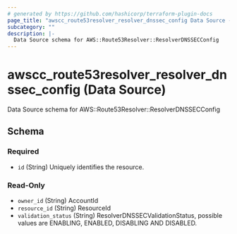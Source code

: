 ```yaml
---
# generated by https://github.com/hashicorp/terraform-plugin-docs
page_title: "awscc_route53resolver_resolver_dnssec_config Data Source - terraform-provider-awscc"
subcategory: ""
description: |-
  Data Source schema for AWS::Route53Resolver::ResolverDNSSECConfig
---
```


# awscc_route53resolver_resolver_dnssec_config (Data Source)

Data Source schema for AWS::Route53Resolver::ResolverDNSSECConfig



<!-- schema generated by tfplugindocs -->
## Schema

### Required

- `id` (String) Uniquely identifies the resource.

### Read-Only

- `owner_id` (String) AccountId
- `resource_id` (String) ResourceId
- `validation_status` (String) ResolverDNSSECValidationStatus, possible values are ENABLING, ENABLED, DISABLING AND DISABLED.


